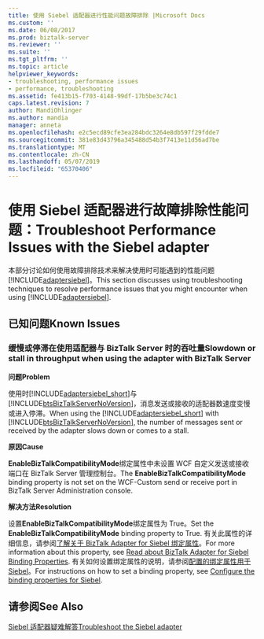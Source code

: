 ```yaml
---
title: 使用 Siebel 适配器进行性能问题故障排除 |Microsoft Docs
ms.custom: ''
ms.date: 06/08/2017
ms.prod: biztalk-server
ms.reviewer: ''
ms.suite: ''
ms.tgt_pltfrm: ''
ms.topic: article
helpviewer_keywords:
- troubleshooting, performance issues
- performance, troubleshooting
ms.assetid: fe413b15-f703-4148-99df-17b5be3c74c1
caps.latest.revision: 7
author: MandiOhlinger
ms.author: mandia
manager: anneta
ms.openlocfilehash: e2c5ecd89cfe3ea284bdc3264e8db597f29fdde7
ms.sourcegitcommit: 381e83d43796a345488d54b3f7413e11d56ad7be
ms.translationtype: MT
ms.contentlocale: zh-CN
ms.lasthandoff: 05/07/2019
ms.locfileid: "65370406"
---
```

# <a name="troubleshoot-performance-issues-with-the-siebel-adapter"></a><span data-ttu-id="4c8d3-102">使用 Siebel 适配器进行故障排除性能问题：</span><span class="sxs-lookup"><span data-stu-id="4c8d3-102">Troubleshoot Performance Issues with the Siebel adapter</span></span>
<span data-ttu-id="4c8d3-103">本部分讨论如何使用故障排除技术来解决使用时可能遇到的性能问题[!INCLUDE[adaptersiebel](../../includes/adaptersiebel-md.md)]。</span><span class="sxs-lookup"><span data-stu-id="4c8d3-103">This section discusses using troubleshooting techniques to resolve performance issues that you might encounter when using [!INCLUDE[adaptersiebel](../../includes/adaptersiebel-md.md)].</span></span>  
  
## <a name="known-issues"></a><span data-ttu-id="4c8d3-104">已知问题</span><span class="sxs-lookup"><span data-stu-id="4c8d3-104">Known Issues</span></span>  
  
###  <a name="slowdown-or-stall-in-throughput-when-using-the-adapter-with-biztalk-server"></a><span data-ttu-id="4c8d3-105">缓慢或停滞在使用适配器与 BizTalk Server 时的吞吐量</span><span class="sxs-lookup"><span data-stu-id="4c8d3-105">Slowdown or stall in throughput when using the adapter with BizTalk Server</span></span>  
 <span data-ttu-id="4c8d3-106">**问题**</span><span class="sxs-lookup"><span data-stu-id="4c8d3-106">**Problem**</span></span>  
  
 <span data-ttu-id="4c8d3-107">使用时[!INCLUDE[adaptersiebel_short](../../includes/adaptersiebel-short-md.md)]与[!INCLUDE[btsBizTalkServerNoVersion](../../includes/btsbiztalkservernoversion-md.md)]，消息发送或接收的适配器数速度变慢或进入停滞。</span><span class="sxs-lookup"><span data-stu-id="4c8d3-107">When using the [!INCLUDE[adaptersiebel_short](../../includes/adaptersiebel-short-md.md)] with [!INCLUDE[btsBizTalkServerNoVersion](../../includes/btsbiztalkservernoversion-md.md)], the number of messages sent or received by the adapter slows down or comes to a stall.</span></span>  
  
 <span data-ttu-id="4c8d3-108">**原因**</span><span class="sxs-lookup"><span data-stu-id="4c8d3-108">**Cause**</span></span>  
  
 <span data-ttu-id="4c8d3-109">**EnableBizTalkCompatibilityMode**绑定属性中未设置 WCF 自定义发送或接收端口在 BizTalk Server 管理控制台。</span><span class="sxs-lookup"><span data-stu-id="4c8d3-109">The **EnableBizTalkCompatibilityMode** binding property is not set on the WCF-Custom send or receive port in BizTalk Server Administration console.</span></span>  
  
 <span data-ttu-id="4c8d3-110">**解决方法**</span><span class="sxs-lookup"><span data-stu-id="4c8d3-110">**Resolution**</span></span>  
  
 <span data-ttu-id="4c8d3-111">设置**EnableBizTalkCompatibilityMode**绑定属性为 True。</span><span class="sxs-lookup"><span data-stu-id="4c8d3-111">Set the **EnableBizTalkCompatibilityMode** binding property to True.</span></span> <span data-ttu-id="4c8d3-112">有关此属性的详细信息，请参阅[了解关于 BizTalk Adapter for Siebel 绑定属性](../../adapters-and-accelerators/adapter-siebel/read-about-biztalk-adapter-for-siebel-binding-properties.md)。</span><span class="sxs-lookup"><span data-stu-id="4c8d3-112">For more information about this property, see [Read about BizTalk Adapter for Siebel Binding Properties](../../adapters-and-accelerators/adapter-siebel/read-about-biztalk-adapter-for-siebel-binding-properties.md).</span></span> <span data-ttu-id="4c8d3-113">有关如何设置绑定属性的说明，请参阅[配置的绑定属性用于 Siebel](../../adapters-and-accelerators/adapter-siebel/configure-the-binding-properties-for-siebel.md)。</span><span class="sxs-lookup"><span data-stu-id="4c8d3-113">For instructions on how to set a binding property, see [Configure the binding properties for Siebel](../../adapters-and-accelerators/adapter-siebel/configure-the-binding-properties-for-siebel.md).</span></span>  
  
## <a name="see-also"></a><span data-ttu-id="4c8d3-114">请参阅</span><span class="sxs-lookup"><span data-stu-id="4c8d3-114">See Also</span></span>  
[<span data-ttu-id="4c8d3-115">Siebel 适配器疑难解答</span><span class="sxs-lookup"><span data-stu-id="4c8d3-115">Troubleshoot the Siebel adapter</span></span>](../../adapters-and-accelerators/adapter-siebel/troubleshoot-the-siebel-adapter.md)